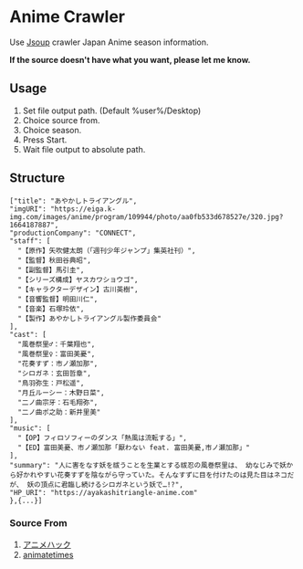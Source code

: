 # Anime Crawler

Use [Jsoup](https://jsoup.org/) crawler Japan Anime season information.

__If the source doesn't have what you want, please let me know.__

## Usage

1. Set file output path. (Default %user%/Desktop)
2. Choice source from.
3. Choice season.
4. Press Start.
5. Wait file output to absolute path.

## Structure
	["title": "あやかしトライアングル",
    "imgURI": "https://eiga.k-img.com/images/anime/program/109944/photo/aa0fb533d678527e/320.jpg?1664187887",
    "productionCompany": "CONNECT",
    "staff": [
      "【原作】矢吹健太朗（「週刊少年ジャンプ」集英社刊）",
      "【監督】秋田谷典昭",
      "【副監督】馬引圭",
      "【シリーズ構成】ヤスカワショウゴ",
      "【キャラクターデザイン】古川英樹",
      "【音響監督】明田川仁",
      "【音楽】石塚玲依",
      "【製作】あやかしトライアングル製作委員会"
    ],
    "cast": [
      "風巻祭里♂：千葉翔也",
      "風巻祭里♀：富田美憂",
      "花奏すず：市ノ瀬加那",
      "シロガネ：玄田哲章",
      "鳥羽弥生：戸松遥",
      "月丘ルーシー：木野日菜",
      "二ノ曲宗牙：石毛翔弥",
      "二ノ曲ポ之助：新井里美"
    ],
    "music": [
      "【OP】フィロソフィーのダンス「熱風は流転する」",
      "【ED】富田美憂、市ノ瀬加那「厭わない feat. 富田美憂,市ノ瀬加那」"
    ],
    "summary": "人に害をなす妖を祓うことを生業とする祓忍の風巻祭里は、 幼なじみで妖から好かれやすい花奏すずを陰ながら守っていた。そんなすずに目を付けたのは見た目はネコだが、 妖の頂点に君臨し続けるシロガネという妖で…!?",
    "HP_URI": "https://ayakashitriangle-anime.com"
	},{...}]

### Source From
1. [アニメハック](https://anime.eiga.com/)
2. [animatetimes](https://www.animatetimes.com/)